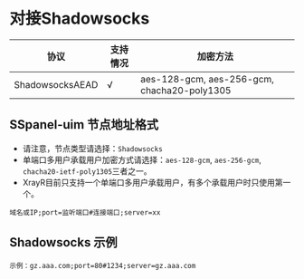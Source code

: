 # 对接Shadowsocks

| 协议            | 支持情况 | 加密方法                                    |
| --------------- | -------- | ------------------------------------------- |
| ShadowsocksAEAD | √        | aes-128-gcm, aes-256-gcm, chacha20-poly1305 |

## SSpanel-uim 节点地址格式
* 请注意，节点类型请选择：`Shadowsocks`
* 单端口多用户承载用户加密方式请选择：`aes-128-gcm`, `aes-256-gcm`, `chacha20-ietf-poly1305`三者之一。
* XrayR目前只支持一个单端口多用户承载用户，有多个承载用户时只使用第一个。
```
域名或IP;port=监听端口#连接端口;server=xx
```

## Shadowsocks 示例
```
示例：gz.aaa.com;port=80#1234;server=gz.aaa.com
